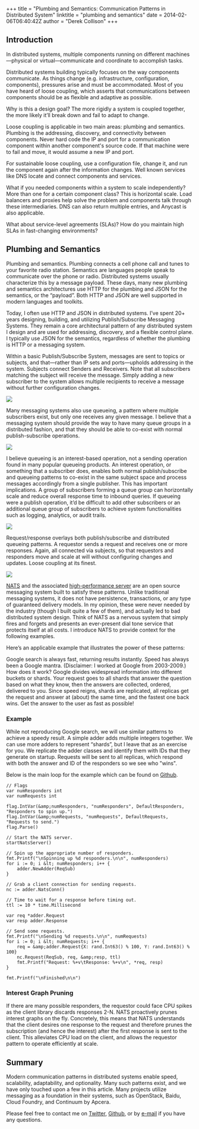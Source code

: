+++
title = "Plumbing and Semantics: Communication Patterns in Distributed System"
linktitle = "plumbing and semantics"
date = 2014-02-06T06:40:42Z
author = "Derek Collison"
+++

## Introduction

In distributed systems, multiple components running on different
machines—physical or virtual—communicate and coordinate to accomplish tasks.

Distributed systems building typically focuses on the way components
communicate. As things change (e.g. infrastructure, configuration, components),
pressures arise and must be accommodated. Most of you have heard of loose
coupling, which asserts that communications between components should be as
flexible and adaptive as possible.

Why is this a design goal? The more rigidly a system is coupled together, the
more likely it’ll break down and fail to adapt to change.

Loose coupling is applicable in two main areas: plumbing and semantics.
Plumbing is the addressing, discovery, and connectivity between components.
Never hard code the IP and port for a communication component within another
component's source code. If that machine were to fail and move, it would assume
a new IP and port.

For sustainable loose coupling, use a configuration file, change it, and run
the component again after the information changes. Well known services like DNS
locate and connect components and services.

What if you needed components within a system to scale independently? More than
one for a certain component class? This is horizontal scale. Load balancers and
proxies help solve the problem and components talk through these
intermediaries. DNS can also return multiple entries, and Anycast is also
applicable.

What about service-level agreements (SLAs)? How do you maintain high SLAs in
fast-changing environments?

## Plumbing and Semantics

Plumbing and semantics. Plumbing connects a cell phone call and tunes to your
favorite radio station. Semantics are languages people speak to communicate
over the phone or radio. Distributed systems usually characterize this by a
message payload. These days, many new plumbing and semantics architectures use
HTTP for the plumbing and JSON for the semantics, or the “payload”. Both HTTP
and JSON are well supported in modern languages and toolkits.

Today, I often use HTTP and JSON in distributed systems. I’ve spent 20+ years
designing, building, and utilizing Publish/Subscribe Messaging Systems. They
remain a core architectural pattern of any distributed system I design and are
used for addressing, discovery, and a flexible control plane. I typically use
JSON for the semantics, regardless of whether the plumbing is HTTP or a
messaging system.

Within a basic Publish/Subscribe System, messages are sent to topics or
subjects, and that—rather than IP sets and ports—upholds addressing in the
system. Subjects connect Senders and Receivers. Note that all subscribers
matching the subject will receive the message. Simply adding a new subscriber
to the system allows multiple recipients to receive a message without further
configuration changes.

![](/postimages/plumbing-and-semantics/pub-sub.jpg)

Many messaging systems also use queueing, a pattern where multiple subscribers
exist, but only one receives any given message. I believe that a messaging
system should provide the way to have many queue groups in a distributed
fashion, and that they should be able to co-exist with normal publish-subscribe
operations.

![](/postimages/plumbing-and-semantics/queuing.jpg)

I believe queueing is an interest-based operation, not a sending operation
found in many popular queueing products. An interest operation, or something
that a subscriber does, enables both normal publish/subscribe and queueing
patterns to co-exist in the same subject space and process messages accordingly
from a single publisher. This has important implications. A group of
subscribers forming a queue group can horizontally scale and reduce overall
response time to inbound queries. If queueing were a publish operation, it’d be
difficult to add other subscribers or an additional queue group of subscribers
to achieve system functionalities such as logging, analytics, or audit trails.

![](/postimages/plumbing-and-semantics/pub-sub-queuing.jpg)

Request/response overlays both publish/subscribe and distributed queueing
patterns. A requestor sends a request and receives one or more responses.
Again, all connected via subjects, so that requestors and responders move and
scale at will without configuring changes and updates. Loose coupling at its
finest.

![](/postimages/plumbing-and-semantics/request-response.jpg)

[NATS](https://github.com/apcera/nats) and the associated [high-performance
server](https://github.com/apcera/gnatsd) are an open source messaging system
built to satisfy these patterns. Unlike traditional messaging systems, it does
not have persistence, transactions, or any type of guaranteed delivery models.
In my opinion, these were never needed by the industry (though I built quite a
few of them), and actually led to bad distributed system design. Think of NATS
as a nervous system that simply fires and forgets and presents an ever-present
dial tone service that protects itself at all costs. I introduce NATS to
provide context for the following examples.

Here’s an applicable example that illustrates the power of these patterns:

Google search is always fast, returning results instantly. Speed has always
been a Google mantra. (Disclaimer: I worked at Google from 2003-2009.) How does
it work? Google divides widespread information into different buckets or
shards. Your request goes to all shards that answer the question based on what
they know, then the answers are collected, ordered, delivered to you. Since
speed reigns, shards are replicated, all replicas get the request and answer at
(about) the same time, and the fastest one back wins. Get the answer to the
user as fast as possible!

### Example

While not reproducing Google search, we will use similar patterns to achieve a
speedy result. A simple adder adds multiple integers together. We can use more
adders to represent “shards”, but I leave that as an exercise for you. We
replicate the adder classes and identify them with IDs that they generate on
startup. Requests will be sent to all replicas, which respond with both the
answer and ID of the responders so we see who "wins".

Below is the main loop for the example which can be found on [Github](https://github.com/derekcollison/dist-adder).

    // Flags
    var numResponders int
    var numRequests int

    flag.IntVar(&amp;numResponders, "numResponders", DefaultResponders, "Responders to spin up.")
    flag.IntVar(&amp;numRequests, "numRequests", DefaultRequests, "Requests to send.")
    flag.Parse()

    // Start the NATS server.
    startNatsServer()

    // Spin up the appropriate number of responders.
    fmt.Printf("\nSpinning up %d responders.\n\n", numResponders)
    for i := 0; i &lt; numResponders; i++ {
        adder.NewAdder(ReqSub)
    }

    // Grab a client connection for sending requests.
    nc := adder.NatsConn()

    // Time to wait for a response before timing out.
    ttl := 10 * time.Millisecond

    var req *adder.Request
    var resp adder.Response

    // Send some requests.
    fmt.Printf("\nSending %d requests.\n\n", numRequests)
    for i := 0; i &lt; numRequests; i++ {
        req = &amp;adder.Request{X: rand.Int63() % 100, Y: rand.Int63() % 100}
        nc.Request(ReqSub, req, &amp;resp, ttl)
        fmt.Printf("Request: %+v\tResponse: %+v\n", *req, resp)
    }

    fmt.Printf("\nFinished\n\n")

### Interest Graph Pruning

If there are many possible responders, the requestor could face CPU spikes as
the client library discards responses 2-N. NATS proactively prunes interest
graphs on the fly. Concretely, this means that NATS understands that the client
desires one response to the request and therefore prunes the subscription (and
hence the interest) after the first response is sent to the client. This
alleviates CPU load on the client, and allows the requestor pattern to operate
efficiently at scale.

## Summary

Modern communication patterns in distributed systems enable speed,
scalability, adaptability, and optionality. Many such patterns exist, and
we have only touched upon a few in this article. Many projects utilize
messaging as a foundation in their systems, such as OpenStack, Baidu, Cloud
Foundry, and Continuum by Apcera. 

Please feel free to contact me on
[Twitter](https://twitter.com/derekcollison),
[Github](https://github.com/derekcollison), or by
[e-mail](mailto:derek.collison@gmail.com) if you have any questions.
